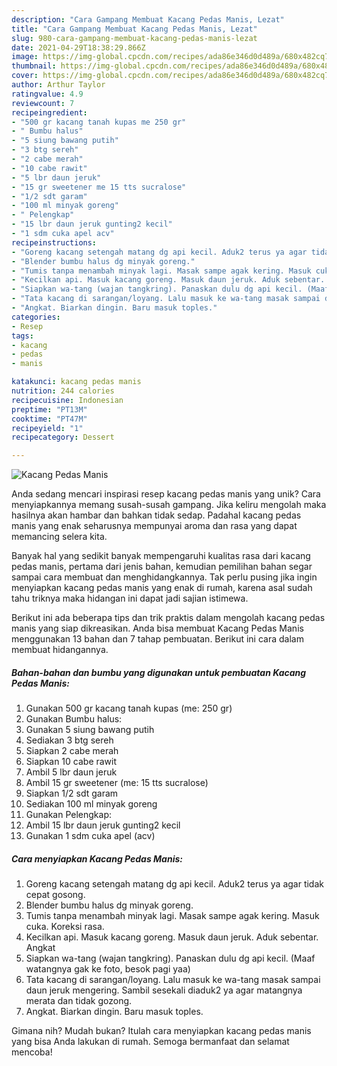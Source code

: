 ```yaml
---
description: "Cara Gampang Membuat Kacang Pedas Manis, Lezat"
title: "Cara Gampang Membuat Kacang Pedas Manis, Lezat"
slug: 980-cara-gampang-membuat-kacang-pedas-manis-lezat
date: 2021-04-29T18:38:29.866Z
image: https://img-global.cpcdn.com/recipes/ada86e346d0d489a/680x482cq70/kacang-pedas-manis-foto-resep-utama.jpg
thumbnail: https://img-global.cpcdn.com/recipes/ada86e346d0d489a/680x482cq70/kacang-pedas-manis-foto-resep-utama.jpg
cover: https://img-global.cpcdn.com/recipes/ada86e346d0d489a/680x482cq70/kacang-pedas-manis-foto-resep-utama.jpg
author: Arthur Taylor
ratingvalue: 4.9
reviewcount: 7
recipeingredient:
- "500 gr kacang tanah kupas me 250 gr"
- " Bumbu halus"
- "5 siung bawang putih"
- "3 btg sereh"
- "2 cabe merah"
- "10 cabe rawit"
- "5 lbr daun jeruk"
- "15 gr sweetener me 15 tts sucralose"
- "1/2 sdt garam"
- "100 ml minyak goreng"
- " Pelengkap"
- "15 lbr daun jeruk gunting2 kecil"
- "1 sdm cuka apel acv"
recipeinstructions:
- "Goreng kacang setengah matang dg api kecil. Aduk2 terus ya agar tidak cepat gosong."
- "Blender bumbu halus dg minyak goreng."
- "Tumis tanpa menambah minyak lagi. Masak sampe agak kering. Masuk cuka. Koreksi rasa."
- "Kecilkan api. Masuk kacang goreng. Masuk daun jeruk. Aduk sebentar. Angkat"
- "Siapkan wa-tang (wajan tangkring). Panaskan dulu dg api kecil. (Maaf watangnya gak ke foto, besok pagi yaa)"
- "Tata kacang di sarangan/loyang. Lalu masuk ke wa-tang masak sampai daun jeruk mengering. Sambil sesekali diaduk2 ya agar matangnya merata dan tidak gozong."
- "Angkat. Biarkan dingin. Baru masuk toples."
categories:
- Resep
tags:
- kacang
- pedas
- manis

katakunci: kacang pedas manis 
nutrition: 244 calories
recipecuisine: Indonesian
preptime: "PT13M"
cooktime: "PT47M"
recipeyield: "1"
recipecategory: Dessert

---
```



![Kacang Pedas Manis](https://img-global.cpcdn.com/recipes/ada86e346d0d489a/680x482cq70/kacang-pedas-manis-foto-resep-utama.jpg)

Anda sedang mencari inspirasi resep kacang pedas manis yang unik? Cara menyiapkannya memang susah-susah gampang. Jika keliru mengolah maka hasilnya akan hambar dan bahkan tidak sedap. Padahal kacang pedas manis yang enak seharusnya mempunyai aroma dan rasa yang dapat memancing selera kita.



Banyak hal yang sedikit banyak mempengaruhi kualitas rasa dari kacang pedas manis, pertama dari jenis bahan, kemudian pemilihan bahan segar sampai cara membuat dan menghidangkannya. Tak perlu pusing jika ingin menyiapkan kacang pedas manis yang enak di rumah, karena asal sudah tahu triknya maka hidangan ini dapat jadi sajian istimewa.


Berikut ini ada beberapa tips dan trik praktis dalam mengolah kacang pedas manis yang siap dikreasikan. Anda bisa membuat Kacang Pedas Manis menggunakan 13 bahan dan 7 tahap pembuatan. Berikut ini cara dalam membuat hidangannya.

<!--inarticleads1-->

##### Bahan-bahan dan bumbu yang digunakan untuk pembuatan Kacang Pedas Manis:

1. Gunakan 500 gr kacang tanah kupas (me: 250 gr)
1. Gunakan  Bumbu halus:
1. Gunakan 5 siung bawang putih
1. Sediakan 3 btg sereh
1. Siapkan 2 cabe merah
1. Siapkan 10 cabe rawit
1. Ambil 5 lbr daun jeruk
1. Ambil 15 gr sweetener (me: 15 tts sucralose)
1. Siapkan 1/2 sdt garam
1. Sediakan 100 ml minyak goreng
1. Gunakan  Pelengkap:
1. Ambil 15 lbr daun jeruk gunting2 kecil
1. Gunakan 1 sdm cuka apel (acv)




<!--inarticleads2-->

##### Cara menyiapkan Kacang Pedas Manis:

1. Goreng kacang setengah matang dg api kecil. Aduk2 terus ya agar tidak cepat gosong.
1. Blender bumbu halus dg minyak goreng.
1. Tumis tanpa menambah minyak lagi. Masak sampe agak kering. Masuk cuka. Koreksi rasa.
1. Kecilkan api. Masuk kacang goreng. Masuk daun jeruk. Aduk sebentar. Angkat
1. Siapkan wa-tang (wajan tangkring). Panaskan dulu dg api kecil. (Maaf watangnya gak ke foto, besok pagi yaa)
1. Tata kacang di sarangan/loyang. Lalu masuk ke wa-tang masak sampai daun jeruk mengering. Sambil sesekali diaduk2 ya agar matangnya merata dan tidak gozong.
1. Angkat. Biarkan dingin. Baru masuk toples.




Gimana nih? Mudah bukan? Itulah cara menyiapkan kacang pedas manis yang bisa Anda lakukan di rumah. Semoga bermanfaat dan selamat mencoba!
